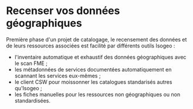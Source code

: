 # Recenser vos données géographiques

Première phase d'un projet de catalogage, le recensement des données et de leurs ressources associées est facilité par différents outils Isogeo :

* l'inventaire automatique et exhaustif des données géographiques avec le scan FME ;
* les métadonnées de services documentées automatiquement en scannant les services eux-mêmes ;
* le client CSW pour moissonner les catalogues standarisés autres qu'Isogeo ;
* les fiches manuelles pour les ressources non géographiques ou non standardisées.
